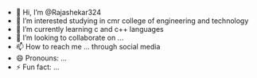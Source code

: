 - 👋 Hi, I’m @Rajashekar324
- 👀 I’m interested studying in cmr college of engineering and technology
- 🌱 I’m currently learning c and c++ languages
- 💞️ I’m looking to collaborate on ...
- 📫 How to reach me ... through social media
- 😄 Pronouns: ...
- ⚡ Fun fact: ...

<!---
Rajashekar324/Rajashekar324 is a ✨ special ✨ repository because its `README.md` (this file) appears on your GitHub profile.
You can click the Preview link to take a look at your changes.
--->
